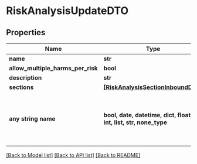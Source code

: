 # RiskAnalysisUpdateDTO


## Properties
Name | Type | Description | Notes
------------ | ------------- | ------------- | -------------
**name** | **str** |  | [optional] 
**allow_multiple_harms_per_risk** | **bool** |  | [optional] 
**description** | **str** |  | [optional] 
**sections** | [**[RiskAnalysisSectionInboundDTO]**](RiskAnalysisSectionInboundDTO.md) |  | [optional] 
**any string name** | **bool, date, datetime, dict, float, int, list, str, none_type** | any string name can be used but the value must be the correct type | [optional]

[[Back to Model list]](../README.md#documentation-for-models) [[Back to API list]](../README.md#documentation-for-api-endpoints) [[Back to README]](../README.md)


